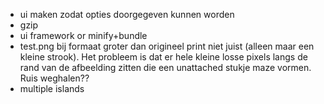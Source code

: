 -   ui maken zodat opties doorgegeven kunnen worden
-   gzip
-   ui framework or minify+bundle
-   test.png bij formaat groter dan origineel print niet juist (alleen maar een kleine strook). Het probleem is dat er hele kleine losse pixels langs de rand van de afbeelding zitten die een unattached stukje maze vormen. Ruis weghalen??
-   multiple islands
